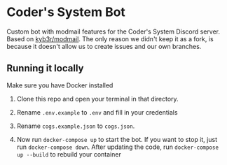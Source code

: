 # Coder's System Bot

Custom bot with modmail features for the Coder's System Discord server. Based on [kyb3r/modmail](https://github.com/kyb3r/modmail/). The only reason we didn't keep it as a fork, is because it doesn't allow us to create issues and our own branches.

## Running it locally

Make sure you have Docker installed

1. Clone this repo and open your terminal in that directory.

2. Rename `.env.example` to `.env` and fill in your credentials

3. Rename `cogs.example.json` to `cogs.json`.

4. Now run `docker-compose up` to start the bot. If you want to stop it, just run `docker-compose down`. After updating the code, run `docker-compose up --build` to rebuild your container
